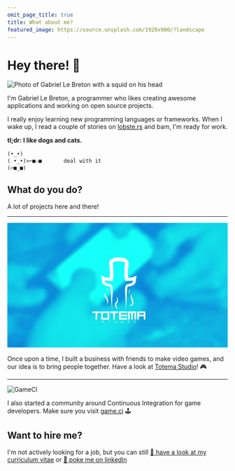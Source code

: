 ```yaml
---
omit_page_title: true
title: What about me?
featured_image: https://source.unsplash.com/1920x900/?landscape
---
```


# Hey there! 👋

<div class="mw9 center ph3-ns">
  <div class="cf ph2-ns">
    <div class="fl w-100 w-50-ns pa2 outline">
      <img src="/images/gabriel-le-breton-with-a-squid-on-his-head.png" class="db" alt="Photo of Gabriel Le Breton with a squid on his head" />
    </div>
    <div class="fl w-100 w-50-ns pa4">
      <p>I'm Gabriel Le Breton, a programmer who likes creating awesome applications and working on open source projects.</p>
<p>I really enjoy learning new programming languages or frameworks. When I wake up, I read a couple of stories on <a href="https://lobste.rs/">lobste.rs</a> and bam, I'm ready for work.</p>
<p><strong>tl;dr: I like dogs and cats.</strong></p>
    </div>
  </div>
</div>


```
(•_•)
( •_•)>⌐■-■       deal with it
(⌐■_■) 
```

## What do you do?

A lot of projects here and there!

---

![Totema Studio](/images/totemastudio-cover.jpg)

Once upon a time, I built a business with friends to make video games, and our idea is to bring people together. Have a look at [Totema Studio](https://totemastudio.com)! 🎮

---

![GameCI](/images/game-ci-banner.png)

I also started a community around Continuous Integration for game developers. Make sure you visit [game.ci](https://game.ci/) 🕹

## Want to hire me? 

I'm not actively looking for a job, but you can still <a class="f6 link dim br3 ba bw2 ph3 pv2 mb2 dib navy" href="http://cv.gableroux.com/">🏢 have a look at my curriculum vitae</a> or <a class="f6 link dim br3 ba bw2 ph3 pv2 mb2 dib navy" href="https://www.linkedin.com/in/gableroux/">💼 poke me on linkedin</a>
</a>
